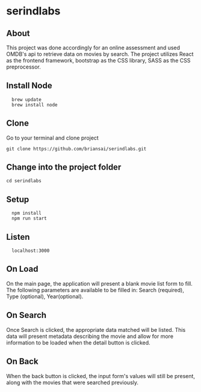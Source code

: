 # serindlabs

## About

This project was done accordingly for an online assessment and used OMDB's api to retrieve data on movies by search. The project utilizes React as the frontend framework, bootstrap as the CSS library, SASS as the CSS preprocessor.

## Install Node

```
  brew update
  brew install node
```

## Clone

Go to your terminal and clone project

```
git clone https://github.com/briansai/serindlabs.git
```

## Change into the project folder

```
cd serindlabs
```

## Setup

```
  npm install
  npm run start
```

## Listen

```
  localhost:3000
```

## On Load

On the main page, the application will present a blank movie list form to fill. The following parameters are available to be filled in: Search (required), Type (optional), Year(optional).

## On Search

Once Search is clicked, the appropriate data matched will be listed. This data will present metadata describing the movie and allow for more information to be loaded when the detail button is clicked.

## On Back

When the back button is clicked, the input form's values will still be present, along with the movies that were searched previously.
